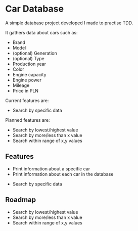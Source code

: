 
# Car Database

A simple database project developed I made to practise TDD.

It gathers data about cars such as:
* Brand
* Model
* (optional) Generation
* (optional) Type
* Production year
* Color
* Engine capacity
* Engine power
* Mileage
* Price in PLN

Current features are:
* Search by specific data

Planned features are:
* Search by lowest/highest value
* Search by more/less than x value
* Search within range of x,y values
## Features

- Print information about a specific car
- Print information about each car in the database

* Search by specific data


## Roadmap


* Search by lowest/highest value
* Search by more/less than x value
* Search within range of x,y values